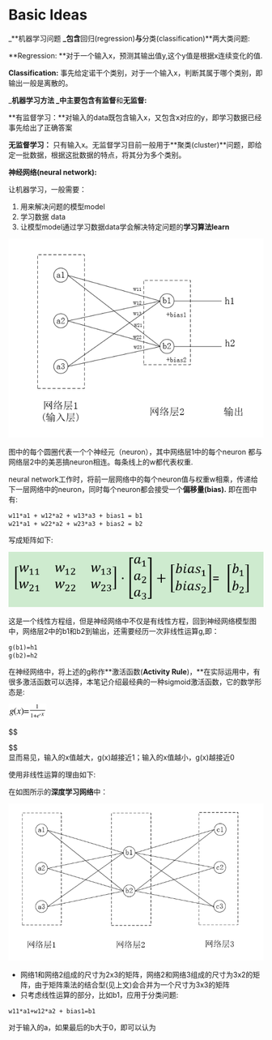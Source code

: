 # Basic Ideas

_**机器学习问题 **_包含**回归\(regression\)**与**分类\(classification\)**两大类问题:

**Regression: **对于一个输入x，预测其输出值y,这个y值是根据x连续变化的值.

**Classification:** 事先给定诺干个类别，对于一个输入x，判断其属于哪个类别，即输出一般是离散的。

_**机器学习方法 **_中主要包含**有监督**和**无监督:**

**有监督学习：**对输入的data既包含输入x，又包含x对应的y，即学习数据已经事先给出了正确答案

**无监督学习：** 只有输入x。无监督学习目前一般用于**聚类\(cluster\)**问题，即给定一批数据，根据这批数据的特点，将其分为多个类别。

**神经网络\(neural network\):**

让机器学习，一般需要：

1. 用来解决问题的模型model
2. 学习数据 data
3. 让模型model通过学习数据data学会解决特定问题的**学习算法learn**

![](/assets/import.png)

图中的每个圆圈代表一个个神经元（neuron），其中网络层1中的每个neuron 都与网络层2中的美恶搞neuron相连。每条线上的w都代表权重.

neural network工作时，将前一层网络中的每个neuron值与权重w相乘，传递给下一层网络中的neuron，同时每个neuron都会接受一个**偏移量\(bias\).** 即在图中有:

```
w11*a1 + w12*a2 + w13*a3 + bias1 = b1
w21*a1 + w22*a2 + w23*a3 + bias2 = b2
```

写成矩阵如下:

![](/assets/import.pnghttps:/dn-anything-about-doc.qbox.me/document-uid49570labid2864timestamp1493273775452.png)

这是一个线性方程组，但是神经网络中不仅是有线性方程，回到神经网络模型图中，网络层2中的b1和b2到输出，还需要经历一次非线性运算g,即：

```
g(b1)=h1
g(b2)=h2
```

在神经网络中，将上述的g称作**激活函数\(**Activity Rule**\)，**在实际运用中，有很多激活函数可以选择，本笔记介绍最经典的一种sigmoid激活函数，它的数学形态是:$$$$

![](/assets/sigmoid.png)

$$

$$  
显而易见，输入的x值越大，g\(x\)越接近1；输入的x值越小，g\(x\)越接近0

使用非线性运算的理由如下:

在如图所示的**深度学习网络**中：

![](/assets/deep_learning_network.png)

* 网络1和网络2组成的尺寸为2x3的矩阵，网络2和网络3组成的尺寸为3x2的矩阵，由于矩阵乘法的结合型\(见上文\)会合并为一个尺寸为3x3的矩阵
* 只考虑线性运算的部分，比如b1，应用于分类问题:

```
w11*a1+w12*a2 + bias1=b1
```

对于输入的a，如果最后的b大于0，即可以认为





































